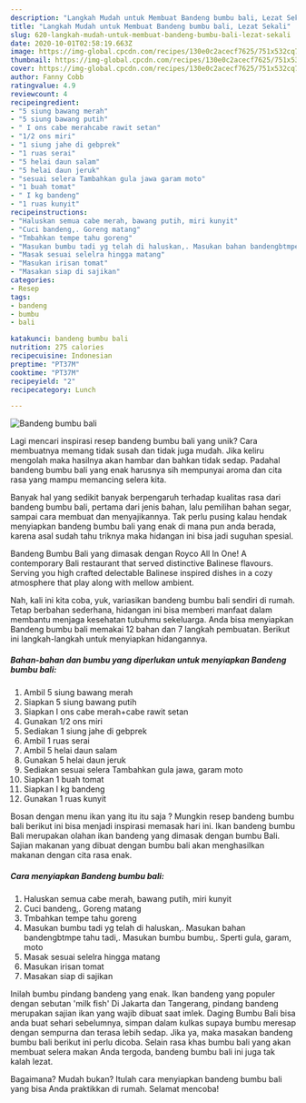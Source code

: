 ```yaml
---
description: "Langkah Mudah untuk Membuat Bandeng bumbu bali, Lezat Sekali"
title: "Langkah Mudah untuk Membuat Bandeng bumbu bali, Lezat Sekali"
slug: 620-langkah-mudah-untuk-membuat-bandeng-bumbu-bali-lezat-sekali
date: 2020-10-01T02:58:19.663Z
image: https://img-global.cpcdn.com/recipes/130e0c2acecf7625/751x532cq70/bandeng-bumbu-bali-foto-resep-utama.jpg
thumbnail: https://img-global.cpcdn.com/recipes/130e0c2acecf7625/751x532cq70/bandeng-bumbu-bali-foto-resep-utama.jpg
cover: https://img-global.cpcdn.com/recipes/130e0c2acecf7625/751x532cq70/bandeng-bumbu-bali-foto-resep-utama.jpg
author: Fanny Cobb
ratingvalue: 4.9
reviewcount: 4
recipeingredient:
- "5 siung bawang merah"
- "5 siung bawang putih"
- " I ons cabe merahcabe rawit setan"
- "1/2 ons miri"
- "1 siung jahe di gebprek"
- "1 ruas serai"
- "5 helai daun salam"
- "5 helai daun jeruk"
- "sesuai selera Tambahkan gula jawa garam moto"
- "1 buah tomat"
- " I kg bandeng"
- "1 ruas kunyit"
recipeinstructions:
- "Haluskan semua cabe merah, bawang putih, miri kunyit"
- "Cuci bandeng,. Goreng matang"
- "Tmbahkan tempe tahu goreng"
- "Masukan bumbu tadi yg telah di haluskan,. Masukan bahan bandengbtmpe tahu tadi,. Masukan bumbu bumbu,. Sperti gula, garam, moto"
- "Masak sesuai selelra hingga matang"
- "Masukan irisan tomat"
- "Masakan siap di sajikan"
categories:
- Resep
tags:
- bandeng
- bumbu
- bali

katakunci: bandeng bumbu bali 
nutrition: 275 calories
recipecuisine: Indonesian
preptime: "PT37M"
cooktime: "PT37M"
recipeyield: "2"
recipecategory: Lunch

---
```



![Bandeng bumbu bali](https://img-global.cpcdn.com/recipes/130e0c2acecf7625/751x532cq70/bandeng-bumbu-bali-foto-resep-utama.jpg)

Lagi mencari inspirasi resep bandeng bumbu bali yang unik? Cara membuatnya memang tidak susah dan tidak juga mudah. Jika keliru mengolah maka hasilnya akan hambar dan bahkan tidak sedap. Padahal bandeng bumbu bali yang enak harusnya sih mempunyai aroma dan cita rasa yang mampu memancing selera kita.

Banyak hal yang sedikit banyak berpengaruh terhadap kualitas rasa dari bandeng bumbu bali, pertama dari jenis bahan, lalu pemilihan bahan segar, sampai cara membuat dan menyajikannya. Tak perlu pusing kalau hendak menyiapkan bandeng bumbu bali yang enak di mana pun anda berada, karena asal sudah tahu triknya maka hidangan ini bisa jadi suguhan spesial.

Bandeng Bumbu Bali yang dimasak dengan Royco All In One! A contemporary Bali restaurant that served distinctive Balinese flavours. Serving you high crafted delectable Balinese inspired dishes in a cozy atmosphere that play along with mellow ambient.


Nah, kali ini kita coba, yuk, variasikan bandeng bumbu bali sendiri di rumah. Tetap berbahan sederhana, hidangan ini bisa memberi manfaat dalam membantu menjaga kesehatan tubuhmu sekeluarga. Anda bisa menyiapkan Bandeng bumbu bali memakai 12 bahan dan 7 langkah pembuatan. Berikut ini langkah-langkah untuk menyiapkan hidangannya.

<!--inarticleads1-->

##### Bahan-bahan dan bumbu yang diperlukan untuk menyiapkan Bandeng bumbu bali:

1. Ambil 5 siung bawang merah
1. Siapkan 5 siung bawang putih
1. Siapkan  I ons cabe merah+cabe rawit setan
1. Gunakan 1/2 ons miri
1. Sediakan 1 siung jahe di gebprek
1. Ambil 1 ruas serai
1. Ambil 5 helai daun salam
1. Gunakan 5 helai daun jeruk
1. Sediakan sesuai selera Tambahkan gula jawa, garam moto
1. Siapkan 1 buah tomat
1. Siapkan  I kg bandeng
1. Gunakan 1 ruas kunyit


Bosan dengan menu ikan yang itu itu saja ? Mungkin resep bandeng bumbu bali berikut ini bisa menjadi inspirasi memasak hari ini. Ikan bandeng bumbu Bali merupakan olahan ikan bandeng yang dimasak dengan bumbu Bali. Sajian makanan yang dibuat dengan bumbu bali akan menghasilkan makanan dengan cita rasa enak. 

<!--inarticleads2-->

##### Cara menyiapkan Bandeng bumbu bali:

1. Haluskan semua cabe merah, bawang putih, miri kunyit
1. Cuci bandeng,. Goreng matang
1. Tmbahkan tempe tahu goreng
1. Masukan bumbu tadi yg telah di haluskan,. Masukan bahan bandengbtmpe tahu tadi,. Masukan bumbu bumbu,. Sperti gula, garam, moto
1. Masak sesuai selelra hingga matang
1. Masukan irisan tomat
1. Masakan siap di sajikan


Inilah bumbu pindang bandeng yang enak. Ikan bandeng yang populer dengan sebutan &#39;milk fish&#39; Di Jakarta dan Tangerang, pindang bandeng merupakan sajian ikan yang wajib dibuat saat imlek. Daging Bumbu Bali bisa anda buat sehari sebelumnya, simpan dalam kulkas supaya bumbu meresap dengan sempurna dan terasa lebih sedap. Jika ya, maka masakan bandeng bumbu bali berikut ini perlu dicoba. Selain rasa khas bumbu bali yang akan membuat selera makan Anda tergoda, bandeng bumbu bali ini juga tak kalah lezat. 

Bagaimana? Mudah bukan? Itulah cara menyiapkan bandeng bumbu bali yang bisa Anda praktikkan di rumah. Selamat mencoba!
